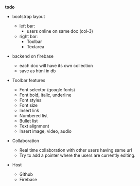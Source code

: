 **todo**

- bootstrap layout 
    - left bar:
        - users online on same doc (col-3)
    - right bar:
        - Toolbar
        - Textarea
- backend on firebase
    - each doc will have its own collection
    - save as html in db
- Toolbar features
    - Font selector (google fonts)
    - Font bold, italic, underline
    - Font styles
    - Font size
    - Insert link
    - Numbered list
    - Bullet list
    - Text alignment
    - Insert image, video, audio


- Collaboration
    - Real time collaboration with other users having same url
    - Try to add a pointer where the users are currently editing.
- Host
    - Github
    - Firebase
